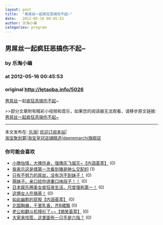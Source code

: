 ```yaml
---
layout: post
title:  "男屌丝一起疯狂恶搞伤不起~"
date:   2012-05-16 00:45:53
author: 乐淘小编
categories: program
---
```


## 男屌丝一起疯狂恶搞伤不起~
### by 乐淘小编
### at 2012-05-16 00:45:53
### original <http://letaoba.info/5026>

<p><a href="http://letaoba.info/tag/%e7%94%b7%e5%b1%8c%e4%b8%9d" title="查看 男屌丝 中的全部文章">男屌丝</a>一起<a href="http://letaoba.info/tag/%e7%96%af%e7%8b%82" title="查看 疯狂 中的全部文章">疯狂</a><a href="http://letaoba.info/tag/%e6%81%b6%e6%90%9e" title="查看 恶搞 中的全部文章">恶搞</a><a href="http://letaoba.info/tag/%e4%bc%a4%e4%b8%8d%e8%b5%b7" title="查看 伤不起 中的全部文章">伤不起</a>~<br>
</p>
<p>&gt;&gt;部分文章附有精彩小视频和音乐，如果您的阅读器无法观看，请移步原文链接:<a href="http://letaoba.info/5026">男屌丝一起疯狂恶搞伤不起~</a>
<hr>
本文发布在: <a href="http://letaoba.info">乐淘</a>| <a href="http://letaoba.info/feed">欢迎订阅本站</a>|
<br>
<a href="http://www.taobao.com/go/chn/tbk_channel/jkwt.php?pid=mm_14340546_2405588_9605426&amp;eventid=102405" rel="external nofollow">淘宝聚划算</a>|<a href="http://www.taobao.com/go/chn/tbk_channel/huangguan.php?pid=mm_14340546_2434133_9338368&amp;eventid=101858" rel="external nofollow">淘宝皇冠店铺精选</a>|<a href="http://s.click.taobao.com/t_8?e=7HZ5x%2BOzdsYUBq8G4nHLsBOiWn0%3D&amp;p=mm_14340546_0_0" rel="external nofollow">deeremarchi旗舰店</a></p>
<h3>你可能会喜欢</h3><ul><li><a href="http://letaoba.info/5008" title="小撸怡情，大撸伤身，强撸灰飞烟灭~【内涵荟萃】 (2012 年 5 月 15 日)">小撸怡情，大撸伤身，强撸灰飞烟灭~【内涵荟萃】</a> (0)</li><li><a href="http://letaoba.info/4692" title="我表示这是偶第一次看到猪是肿么交配的 (2012 年 5 月 4 日)">我表示这是偶第一次看到猪是肿么交配的</a> (1)</li><li><a href="http://letaoba.info/4644" title="只有不努力的屌丝，没有泡不到妹子！ (2012 年 5 月 3 日)">只有不努力的屌丝，没有泡不到妹子！</a> (0)</li><li><a href="http://letaoba.info/4639" title="萌妹子。亲口给你讲重口味段子！！ (2012 年 5 月 3 日)">萌妹子。亲口给你讲重口味段子！！</a> (0)</li><li><a href="http://letaoba.info/4615" title="日本娱乐圈美女疯狂夜生活，尺度堪称第一！ (2012 年 5 月 2 日)">日本娱乐圈美女疯狂夜生活，尺度堪称第一！</a> (0)</li><li><a href="http://letaoba.info/4582" title="这俩女人在搞基！ (2012 年 5 月 1 日)">这俩女人在搞基！</a> (0)</li><li><a href="http://letaoba.info/4581" title="如此幽默的屁股【内涵荟萃】 (2012 年 5 月 1 日)">如此幽默的屁股【内涵荟萃】</a> (0)</li><li><a href="http://letaoba.info/4387" title="北国胸展，千里乳香，齐B裙飘 (2012 年 4 月 27 日)">北国胸展，千里乳香，齐B裙飘</a> (0)</li><li><a href="http://letaoba.info/4337" title="老公和翻斗机撞衫了~~【搞笑荟萃】 (2012 年 4 月 26 日)">老公和翻斗机撞衫了~~【搞笑荟萃】</a> (0)</li><li><a href="http://letaoba.info/4314" title="大家来找茬，这里面有一只手是六指？ (2012 年 4 月 26 日)">大家来找茬，这里面有一只手是六指？</a> (0)</li></ul><img src="http://feeds.feedburner.com/~r/blogspot/CRBRG/~4/B4e4JLD9hO4" height="1" width="1">